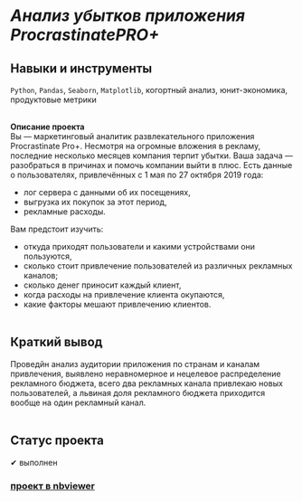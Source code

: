 # <i>Анализ убытков приложения ProcrastinatePRO+</i>
## <b>Навыки и инструменты</b><br/>
`Python`, `Pandas`, `Seaborn`, `Matplotlib`, когортный анализ, юнит-экономика, продуктовые метрики<br/><br/>

<b>Описание проекта</b><br/>
Вы — маркетинговый аналитик развлекательного приложения Procrastinate Pro+. Несмотря на огромные вложения в рекламу, последние несколько месяцев компания терпит убытки. Ваша задача — разобраться в причинах и помочь компании выйти в плюс.
Есть данные о пользователях, привлечённых с 1 мая по 27 октября 2019 года:
  * лог сервера с данными об их посещениях,
  * выгрузка их покупок за этот период,
  * рекламные расходы.<br/>
  
Вам предстоит изучить:
  * откуда приходят пользователи и какими устройствами они пользуются,
  * сколько стоит привлечение пользователей из различных рекламных каналов;
  * сколько денег приносит каждый клиент,
  * когда расходы на привлечение клиента окупаются,
  * какие факторы мешают привлечению клиентов.<br/><br/>


## <b>Краткий вывод</b><br/>
Проведйн анализ аудитории приложения по странам и каналам привлечения, выявлено неравномерное и нецелевое распределение рекламного бюджета, всего два рекламных канала привлекаю новых пользователей, а львиная доля рекламного бюджета приходится вообще на один рекламный канал.<br/><br/>


## <b>Статус проекта</b><br/>
✔ выполнен <br/>


### [<b>проект в nbviewer</b>](https://nbviewer.org/github/Senyanordwest/yandex.praktikum/blob/main/project_07_ppro%2B/project_07_ppro.ipynb)
